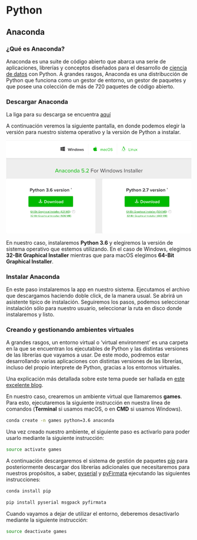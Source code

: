 # Python

## Anaconda

### ¿Qué es Anaconda?
Anaconda es una suite de código abierto que abarca una serie de aplicaciones, librerías y conceptos diseñados para el desarrollo de [ciencia de datos](https://es.wikipedia.org/wiki/Ciencia_de_datos) con Python. A grandes rasgos, Anaconda es una distribucción de Python que funciona como un gestor de entorno, un gestor de paquetes y que posee una colección de más de 720 paquetes de código abierto.

### Descargar Anaconda
La liga para su descarga se encuentra [aquí](https://www.anaconda.com/download/)

A continuación veremos la siguiente pantalla, en donde podemos elegir la versión para nuestro sistema operativo y la versión de Python a instalar. 

![alt text](https://github.com/pjcv89/Python/blob/master/imagenes/anaconda_instructions.png "Logo Title Text 1")

En nuestro caso, instalaremos **Python 3.6** y elegiremos la versión de sistema operativo que estemos utilizando. En el caso de Windows, elegimos **32-Bit Graphical Installer** mientras que para macOS elegimos **64-Bit Graphical Installer**.

### Instalar Anaconda

En este paso instalaremos la app en nuestro sistema. Ejecutamos el archivo que descargamos haciendo doble click, de la manera usual. Se abrirá un asistente típico de instalación. Seguiremos los pasos, podemos seleccionar instalación sólo para nuestro usuario, seleccionar la ruta en disco donde instalaremos y listo.

### Creando y gestionando ambientes virtuales

A grandes rasgos, un entorno virtual o ‘virtual environment’  es una carpeta en la que se encuentran los ejecutables de Python y las distintas versiones de las librerías que vayamos a usar. De este modo, podremos estar desarrollando varias aplicaciones con distintas versiones de las librerías, incluso del propio interprete de Python, gracias a los entornos virtuales.

Una explicación más detallada sobre este tema puede ser hallada en [este excelente blog](https://devnull.wordpress.com/2016/04/18/crear-entorno-virtual-bajo-condapython/).

En nuestro caso, crearemos un ambiente virtual que llamaremos **games**.
Para esto, ejecutaremos la siguiente instrucción en nuestra línea de comandos (**Terminal** si usamos macOS, o en **CMD** si usamos Windows).

```bash
conda create -n games python=3.6 anaconda
```

Una vez creado nuestro ambiente, el siguiente paso es activarlo para poder usarlo mediante la siguiente instrucción:

```bash
source activate games
```

A continuación descargaremos el sistema de gestión de paquetes [pip](https://pypi.org/) para posteriormente descargar dos librerías adicionales que necesitaremos para nuestros propósitos, a saber, [pyserial](https://github.com/pyserial/pyserial) y [pyFirmata](https://github.com/tino/pyFirmata) ejecutando las siguientes instrucciones:

```bash
conda install pip
```

```bash
pip install pyserial msgpack pyfirmata
```

Cuando vayamos a dejar de utilizar el entorno, deberemos desactivarlo mediante la siguiente instrucción:

```bash
source deactivate games
```

